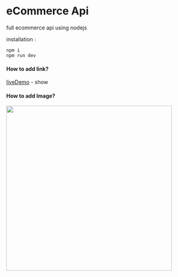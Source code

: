 # eCommerce Api

full ecommerce api using nodejs


installation :
```
npm i
npm run dev

```

#### How to add link?

[liveDemo](https://www.linkedin.com/in/nagy-yasser-629bab239/) - show

#### How to add Image?

<div>
  <img src="https://imgs.search.brave.com/XFzGTge4Dt1D-CaqoLRO90OLzMQ6J4V8SjVfR19OVBc/rs:fit:500:0:0/g:ce/aHR0cHM6Ly9tZWRp/YS5pc3RvY2twaG90/by5jb20vaWQvMTEz/Mzk4MDI0Ni9waG90/by9zaG9wcGluZy1v/bmxpbmUtY29uY2Vw/dC1zaG9wcGluZy1z/ZXJ2aWNlLW9uLXRo/ZS1vbmxpbmUtd2Vi/LXdpdGgtcGF5bWVu/dC1ieS1jcmVkaXQt/Y2FyZC1hbmQuanBn/P3M9NjEyeDYxMiZ3/PTAmaz0yMCZjPWpv/ZVE3NGhUQ1dUaGhX/NlhmbkJzQ1VjNVFw/M1lCODY4Si1oeUJX/eEdTVU09" width="440"/>
</div>
